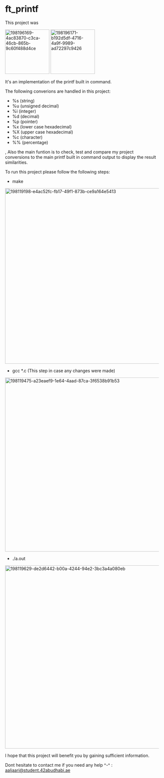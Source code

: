 # ft_printf

This project was

<img width="145" alt="198196169-4ac83870-c3ca-46cb-865b-9c60f488d4ce" src="https://user-images.githubusercontent.com/116718534/198264664-3739c3c1-530e-4061-b20f-4840099c57a1.png">

<img width="145" alt="198196171-b192d5df-4716-4a9f-9989-ad72297c9426" src="https://user-images.githubusercontent.com/116718534/198264678-d2c4841f-0b56-4a43-b313-7983c7810677.png">

It's an implementation of the printf built in command.

The following converions are handled in this project:

- %s (string)
- %u (unsigned decimal)
- %i (integer)
- %d (decimal)
- %p (pointer)
- %x (lower case hexadecimal)
- %X (upper case hexadecimal)
- %c (character)
- %% (percentage)

, Also the main funtion is to check, test and compare my project conversions to the main printf built in command output to display the result similarities.

To run this project please follow the following steps:

- make

<img width="573" alt="198119198-e4ac52fc-fb17-49f1-873b-ce9a164e5413" src="https://user-images.githubusercontent.com/116718534/198264721-4469786f-6eca-400b-be48-fc40ee11a409.png">


- gcc *.c (This step in case any changes were made)

<img width="568" alt="198119475-a23eaef9-1e64-4aad-87ca-3f6538b91b53" src="https://user-images.githubusercontent.com/116718534/198264751-a310c56f-327d-409a-a9b7-a71871221986.png">


- ./a.out

<img width="598" alt="198119629-de2d6442-b00a-4244-94e2-3bc3a4a080eb" src="https://user-images.githubusercontent.com/116718534/198264780-b9cdca7f-77d5-4fb3-998f-782dfccf9d3e.png">

I hope that this project will benefit you by gaining sufficient information.

Dont hesitate to contact me if you need any help ^-^ : aaljaari@student.42abudhabi.ae
